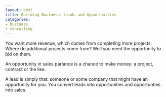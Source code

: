 ```yaml
--- 
layout: post
title: Building Business: Leads and Opportunities
categories:
- business
- consulting
---
```


You want more revenue, which comes from completing more projects. Where do additional projects come from? Well you need the opportunity to bid on them.

An opportunity in sales parlance is a chance to make money: a project, contract or the like. 

A lead is simply that: someone or some company that might have an opportunity for you. You convert leads into opportunities and opportunties into sales.


